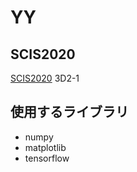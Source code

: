 # YY



## SCIS2020
[SCIS2020](https://www.iwsec.org/scis/2020/) 3D2-1

## 使用するライブラリ
- numpy
- matplotlib
- tensorflow
